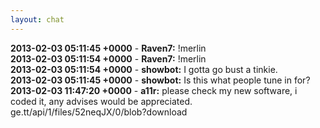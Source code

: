```yaml
---
layout: chat
---
```

**2013-02-03 05:11:45 +0000** - **Raven7:** !merlin  
**2013-02-03 05:11:54 +0000** - **Raven7:** !merlin  
**2013-02-03 05:11:54 +0000** - **showbot:** I gotta go bust a tinkie.  
**2013-02-03 05:11:45 +0000** - **showbot:** Is this what people tune in for?  
**2013-02-03 11:47:20 +0000** - **a11r:** please check my new software, i coded it, any advises would be appreciated. ge.tt/api/1/files/52neqJX/0/blob?download  

